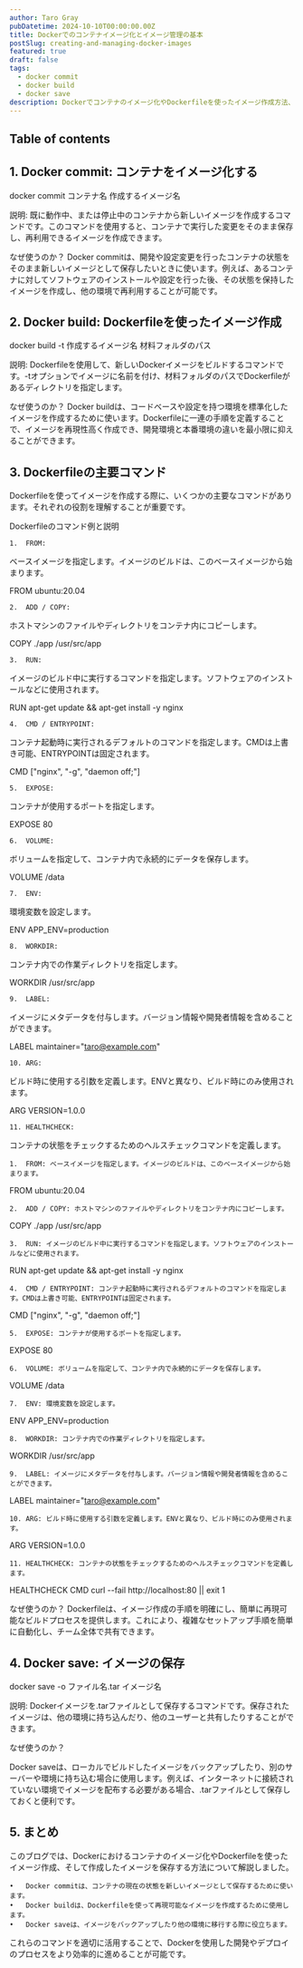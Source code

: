 ```yaml
---
author: Taro Gray
pubDatetime: 2024-10-10T00:00:00.00Z
title: Dockerでのコンテナイメージ化とイメージ管理の基本
postSlug: creating-and-managing-docker-images
featured: true
draft: false
tags:
  - docker commit
  - docker build
  - docker save
description: Dockerでコンテナのイメージ化やDockerfileを使ったイメージ作成方法、そしてイメージの保存について詳しく解説します。各コマンドの使い方と、どのような場面で使用するべきかを理解しましょう。
---
```


## Table of contents

## 1. Docker commit: コンテナをイメージ化する

docker commit コンテナ名 作成するイメージ名

説明: 既に動作中、または停止中のコンテナから新しいイメージを作成するコマンドです。このコマンドを使用すると、コンテナで実行した変更をそのまま保存し、再利用できるイメージを作成できます。

なぜ使うのか？
Docker commitは、開発や設定変更を行ったコンテナの状態をそのまま新しいイメージとして保存したいときに使います。例えば、あるコンテナに対してソフトウェアのインストールや設定を行った後、その状態を保持したイメージを作成し、他の環境で再利用することが可能です。

## 2. Docker build: Dockerfileを使ったイメージ作成

docker build -t 作成するイメージ名 材料フォルダのパス

説明: Dockerfileを使用して、新しいDockerイメージをビルドするコマンドです。-tオプションでイメージに名前を付け、材料フォルダのパスでDockerfileがあるディレクトリを指定します。

なぜ使うのか？
Docker buildは、コードベースや設定を持つ環境を標準化したイメージを作成するために使います。Dockerfileに一連の手順を定義することで、イメージを再現性高く作成でき、開発環境と本番環境の違いを最小限に抑えることができます。

## 3. Dockerfileの主要コマンド

Dockerfileを使ってイメージを作成する際に、いくつかの主要なコマンドがあります。それぞれの役割を理解することが重要です。

Dockerfileのコマンド例と説明

    1.	FROM:

ベースイメージを指定します。イメージのビルドは、このベースイメージから始まります。

FROM ubuntu:20.04

    2.	ADD / COPY:

ホストマシンのファイルやディレクトリをコンテナ内にコピーします。

COPY ./app /usr/src/app

    3.	RUN:

イメージのビルド中に実行するコマンドを指定します。ソフトウェアのインストールなどに使用されます。

RUN apt-get update && apt-get install -y nginx

    4.	CMD / ENTRYPOINT:

コンテナ起動時に実行されるデフォルトのコマンドを指定します。CMDは上書き可能、ENTRYPOINTは固定されます。

CMD ["nginx", "-g", "daemon off;"]

    5.	EXPOSE:

コンテナが使用するポートを指定します。

EXPOSE 80

    6.	VOLUME:

ボリュームを指定して、コンテナ内で永続的にデータを保存します。

VOLUME /data

    7.	ENV:

環境変数を設定します。

ENV APP_ENV=production

    8.	WORKDIR:

コンテナ内での作業ディレクトリを指定します。

WORKDIR /usr/src/app

    9.	LABEL:

イメージにメタデータを付与します。バージョン情報や開発者情報を含めることができます。

LABEL maintainer="taro@example.com"

    10.	ARG:

ビルド時に使用する引数を定義します。ENVと異なり、ビルド時にのみ使用されます。

ARG VERSION=1.0.0

    11.	HEALTHCHECK:

コンテナの状態をチェックするためのヘルスチェックコマンドを定義します。

    1.	FROM: ベースイメージを指定します。イメージのビルドは、このベースイメージから始まります。

FROM ubuntu:20.04

    2.	ADD / COPY: ホストマシンのファイルやディレクトリをコンテナ内にコピーします。

COPY ./app /usr/src/app

    3.	RUN: イメージのビルド中に実行するコマンドを指定します。ソフトウェアのインストールなどに使用されます。

RUN apt-get update && apt-get install -y nginx

    4.	CMD / ENTRYPOINT: コンテナ起動時に実行されるデフォルトのコマンドを指定します。CMDは上書き可能、ENTRYPOINTは固定されます。

CMD ["nginx", "-g", "daemon off;"]

    5.	EXPOSE: コンテナが使用するポートを指定します。

EXPOSE 80

    6.	VOLUME: ボリュームを指定して、コンテナ内で永続的にデータを保存します。

VOLUME /data

    7.	ENV: 環境変数を設定します。

ENV APP_ENV=production

    8.	WORKDIR: コンテナ内での作業ディレクトリを指定します。

WORKDIR /usr/src/app

    9.	LABEL: イメージにメタデータを付与します。バージョン情報や開発者情報を含めることができます。

LABEL maintainer="taro@example.com"

    10.	ARG: ビルド時に使用する引数を定義します。ENVと異なり、ビルド時にのみ使用されます。

ARG VERSION=1.0.0

    11.	HEALTHCHECK: コンテナの状態をチェックするためのヘルスチェックコマンドを定義します。

HEALTHCHECK CMD curl --fail http://localhost:80 || exit 1

なぜ使うのか？
Dockerfileは、イメージ作成の手順を明確にし、簡単に再現可能なビルドプロセスを提供します。これにより、複雑なセットアップ手順を簡単に自動化し、チーム全体で共有できます。

## 4. Docker save: イメージの保存

docker save -o ファイル名.tar イメージ名

説明: Dockerイメージを.tarファイルとして保存するコマンドです。保存されたイメージは、他の環境に持ち込んだり、他のユーザーと共有したりすることができます。

なぜ使うのか？

Docker saveは、ローカルでビルドしたイメージをバックアップしたり、別のサーバーや環境に持ち込む場合に使用します。例えば、インターネットに接続されていない環境でイメージを配布する必要がある場合、.tarファイルとして保存しておくと便利です。

## 5. まとめ

このブログでは、Dockerにおけるコンテナのイメージ化やDockerfileを使ったイメージ作成、そして作成したイメージを保存する方法について解説しました。

    •	Docker commitは、コンテナの現在の状態を新しいイメージとして保存するために使います。
    •	Docker buildは、Dockerfileを使って再現可能なイメージを作成するために使用します。
    •	Docker saveは、イメージをバックアップしたり他の環境に移行する際に役立ちます。

これらのコマンドを適切に活用することで、Dockerを使用した開発やデプロイのプロセスをより効率的に進めることが可能です。
